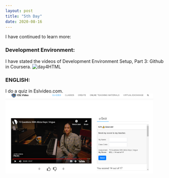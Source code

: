 ```yaml
---
layout: post
title: "5th Day"
date: 2020-08-16
---
```

I have continued to learn more:

<h3> Development Environment: </h3>
I have stated the videos of Development Environment Setup, Part 3: Github in Coursera.

<img src="/Images/coursera.PNG" alt="day4HTML" height="250">

<h3> ENGLISH: </h3>
I do a quiz in Eslvideo.com.

<img src="/Images/eslvideo3.PNG" alt="day5" height="250">
